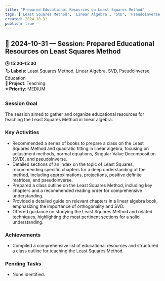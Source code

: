 ```yaml
---
title: "Prepared Educational Resources on Least Squares Method"
tags: ['Least Squares Method', 'Linear Algebra', 'SVD', 'Pseudoinverse', 'Education']
created: 2024-10-31
publish: true
---
```


## 📅 2024-10-31 — Session: Prepared Educational Resources on Least Squares Method

**🕒 15:20–15:30**  
**🏷️ Labels**: Least Squares Method, Linear Algebra, SVD, Pseudoinverse, Education  
**📂 Project**: Teaching  
**⭐ Priority**: MEDIUM  


### Session Goal
The session aimed to gather and organize educational resources for teaching the Least Squares Method in linear algebra.

### Key Activities
- Recommended a series of books to prepare a class on the Least Squares Method and quadratic fitting in linear algebra, focusing on adjustment methods, normal equations, Singular Value Decomposition (SVD), and pseudoinverse.
- Detailed sections of an index on the topic of Least Squares, recommending specific chapters for a deep understanding of the method, including approximations, projections, positive definite matrices, and pseudoinverse.
- Prepared a class outline on the Least Squares Method, including key chapters and a recommended reading order for comprehensive understanding.
- Provided a detailed guide on relevant chapters in a linear algebra book, emphasizing the importance of orthogonality and SVD.
- Offered guidance on studying the Least Squares Method and related techniques, highlighting the most pertinent sections for a solid understanding.

### Achievements
- Compiled a comprehensive list of educational resources and structured a class outline for teaching the Least Squares Method.

### Pending Tasks
- None identified.
